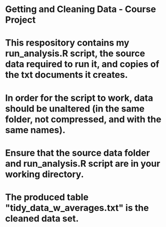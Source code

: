 # Getting and Cleaning Data - Course Project
# This respository contains my run_analysis.R script, the source data required to run it, and copies of the txt documents it creates.  
# In order for the script to work, data should be unaltered (in the same folder, not compressed, and with the same names).
# Ensure that the source data folder and run_analysis.R script are in your working directory.
# The produced table "tidy_data_w_averages.txt" is the cleaned data set.
